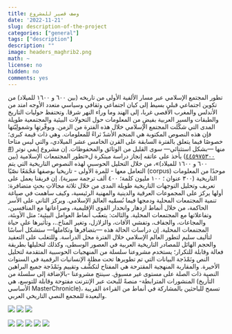 ```yaml
---
title: وصف قصير للمشروع
date: '2022-11-21'
slug: description-of-the-project
categories: ["general"]
tags: ["description"]
description: ""
image: headers_maghrib2.png
math: ~
license: no
hidden: no
comments: yes
---
```



تطور المجتمع الإسلامي عبر مسار الألفية الأولى من تاريخه (بين ٦٠٠ و ١٦٠٠ للميلاد) من تكوين اجتماعي قبلي بسيط إلى كيان اجتماعي وثقافي وسياسي متعدد الأوجه امتد من الأندلس والمغرب الأقصى غربا، إلى الهند وما وراء النهر شرقا. وتحتفظ حوليات التاريخ والطبقات والسير العربية بفيضٍ من المعلومات حول التحولات البيئية والمجتمعية طويلة المدى التي شكّلت المجتمع الإسلامي خلال هذه الفترة من الزمن. وبوفْرتهِا وشمولِيّتها فإن هذه النصوص المكتوبة هي المنجم الأشدّ ثراءً للمعلومات. وهي ذات قيمة كبرى؛ خصوصًا فيما يتعلق بالفترة السابقة على القرن الخامس عشر الميلادي، والتي ليس متاحا منها —بشكل استثنائي— سوى القليل من الوثائق والمحفوظات. إن مشروع إيمي نوتر ([# ٤٤٥٩٧٥٣٠٠](https://gepris.dfg.de/gepris/projekt/445975300?language=en))  يأخذ على عاتقه إنجاز دراسة مبتكرة ل«تطور المجتمعات الإسلامية (بين ٦٠٠ و ١٦٠٠ للميلاد)»، من خلال التحليل الحوسبي لهذه النصوص التاريخية التي يتم التعامل معها - للمرة الأولى - تاريخيا بوصفها مَجْمَعًا نصّيًا (corpus) موحدًا من المعلومات التاريخية (٣٠٠ عنوان ؛ ١٠٠ مليون كلمة؛ ٤٠٠ ألف ترجمة سيرية). إن فريقنا يعمل على تعريف وتحليل التوجهات التاريخية طويلة المدى من خلال ثلاثة مجالاتِ بحثٍ متضافرة: أولها يركز على المجموعات العرقية والدينية والمهنية الرئيسية، وكيف ساهمت في صياغة تنمية المجتمعات المحلية ودمجها فيما نُسمّيه العالمَ الإسلامي. ويركز الثاني على الأسر الحاكمة، من خلال أنماط ازدهار وانحدار القوى الإقليمية، وصراعاتها مع المنافسين، وتفاعلاتها مع المجتمعات المحلية. والثالث: يتعقّب أنماط العوامل البيئية؛ مثل الأوبئة، والمجاعات، والجفاف، وتفشي الآفات، والزلازل، وتغير المناخ..، وتأثيرها على حياة المجتمعات المحلية. إن دراسات الحالة هذه —بتضافرها وتكاملها— ستشكل أساسًا لتأليف سليم لتطور العالم الإسلامي خلال الفترة محل الدراسة. وللتغلب على التعقيد والحجم الهائل للمصادر التاريخية العربية في العصور الوسطى، وكذلك لتحليلها بطريقة فعالة وقابلة للتكرار؛ يستخدم مشروعنا سلسلة من المنهجيات الحوسبية المتقدمة لتحليل النص ونَمْذَجة البيانات التي تم تطويرها تحت مظلة الإنسانيات الرقمية في السنوات الأخيرة. والمقاربة المنهجية المقترحة هي المفتاح لتكشُّف وتقييم ونَمْذَجة جميع البراهين النصية ذات الصلة على مستوى غير مسبوق. 	سينتج مشروعنا -بالإضافة إلى سلسلة من المنشورات المترابطة- منصةً للبحث عبر الإنترنت مفتوحة وقابلة للتوسع، هي (التأريخ الأساسي MasterChronicle)، تسمح للباحثين بالمشاركة في أنماط من القراءة القريبة والبعيدة للمجمع النصي التاريخي العربي.

![](001_ProjectDescription_AR/001_ProjectDescription_AR_01.png)
![](001_ProjectDescription_AR/001_ProjectDescription_AR_02.png)
![](001_ProjectDescription_AR/001_ProjectDescription_AR_03.png)

![](001_ProjectDescription_AR/001_ProjectDescription_AR_04.png)
![](001_ProjectDescription_AR/001_ProjectDescription_AR_05.png)
![](001_ProjectDescription_AR/001_ProjectDescription_AR_06.png)
![](001_ProjectDescription_AR/001_ProjectDescription_AR_07.png)
![](001_ProjectDescription_AR/001_ProjectDescription_AR_08.png)
